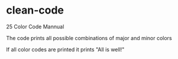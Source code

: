 # clean-code


25 Color Code Mannual

The code prints all possible combinations of major and minor colors

If all color codes are printed it prints "All is well!"